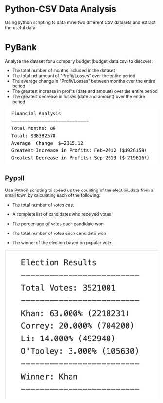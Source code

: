 # Python-CSV Data Analysis

Using python scripting to data mine two different CSV datasets and extract the useful data.

# PyBank
Analyze the dataset for a company budget (budget_data.csv) to discover:

  * The total number of months included in the dataset
  * The total net amount of "Profit/Losses" over the entire period
  * The average change in "Profit/Losses" between months over the entire period
  * The greatest increase in profits (date and amount) over the entire period
  * The greatest decrease in losses (date and amount) over the entire period
  
 ![Financial Analysis](PC_Images/Financial_Analysis_Results.png)
  

## Pypoll
Use Python scripting to speed up the counting of the [election_data](PyPoll/Resources/election_data.csv) from a small town by calculating each of the following:

  * The total number of votes cast

  * A complete list of candidates who received votes

  * The percentage of votes each candidate won

  * The total number of votes each candidate won

  * The winner of the election based on popular vote.
  
 
![Vote Count](PC_Images/PyPoll_Results.png)
